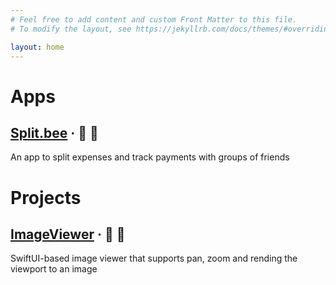 ```yaml
---
# Feel free to add content and custom Front Matter to this file.
# To modify the layout, see https://jekyllrb.com/docs/themes/#overriding-theme-defaults

layout: home
---
```


# Apps

## [Split.bee](/splitbee/index/) · 🐝 💜
An app to split expenses and track payments with groups of friends

# Projects

## [ImageViewer](https://github.com/chad2408m/ImageViewer) · 🌄 🔎
SwiftUI-based image viewer that supports pan, zoom and rending the viewport to an image


